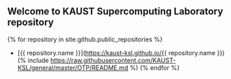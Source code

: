 ## Welcome to KAUST Supercomputing Laboratory repository

{% for repository in site.github.public_repositories %}
  * [{{ repository.name }}](https://kaust-ksl.github.io/{{ repository.name }})
  (% include https://raw.githubusercontent.com/KAUST-KSL/general/master/OTP/README.md %)
{% endfor %}
